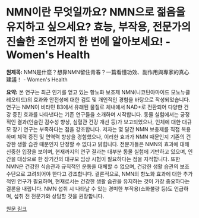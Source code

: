 # NMN이란 무엇일까요? NMN으로 젊음을 유지하고 싶으세요? 효능, 부작용, 전문가의 진솔한 조언까지 한 번에 알아보세요! - Women's Health

**원제목:** NMN是什麼？想靠NMN留住青春？一篇看懂功效、副作用與專家的真心建議！ - Women's Health

**요약:** 본 연구는 최근 인기를 얻고 있는 항노화 보조제 NMN(니코틴아마이드 모노뉴클레오티드)의 효과와 안전성에 대한 검토 및 개인적인 경험을 바탕으로 작성되었습니다.  연구는 NMN이 비타민 B3에서 유래된 물질로 체내에서 NAD+로 전환되어 다양한 건강 증진 효과를 나타낸다는 기존 연구들을 소개하며 시작합니다.  동물 실험에서는 긍정적인 결과(인슐린 감수성 향상, 심혈관 건강 개선 등)가 보고되었으나, 인체에 대한 대규모 장기 연구는 부족하다는 점을 강조합니다.  저자는 몇 달간 NMN 보충제를 직접 복용하며 체력 증진 및 면역력 향상을 경험했으나, 이러한 효과가 NMN 때문인지 기존의 건강한 생활 습관 때문인지 단정할 수 없다고 밝힙니다.  전문가들은 NMN의 효과에 대해 신중한 입장을 보이며, 현재까지의 연구 결과는 대부분 동물 실험에 기반하고 있으며,  인간을 대상으로 한 장기간의 대규모 임상 시험이 필요하다는 점을 지적합니다.  또한 NMN은 건강한 식습관과 규칙적인 운동을 대체할 수 없으며, 건강한 생활 습관의 보조 수단으로 고려되어야 한다고 강조합니다.  결론적으로, NMN의 항노화 효과에 대한 추가적인 연구가 필요하며,  현재로서는 건강한 생활 습관을 유지하는 것이 가장 중요하다는 결론을 내립니다.  NMN 섭취 시 나타날 수 있는 경미한 부작용(소화불량 등)도 언급하며,  섭취 전 전문가와 상담할 것을 권장합니다.

[원문 링크](https://www.womenshealthmag.com/tw/healthhealth/womenhealth/a65469856/nmn-supplement/)
